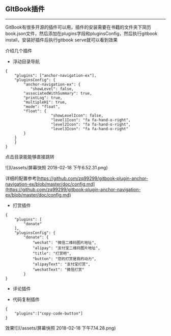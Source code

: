 ## GItBook插件

---

GitBook有很多开源的插件可以用，插件的安装需要在书籍的文件夹下简历book.json文件，然后添加在plugins字段和pluginsConfig，然后执行gitbook install，安装好插件后执行gitbook serve就可以看到效果

介绍几个插件

* 浮动目录导航

```
{
    "plugins": ["anchor-navigation-ex"],
    "pluginsConfig": {
        "anchor-navigation-ex": {
           "showLevel": false,
        "associatedWithSummary": true,
        "printLog": true,
        "multipleH1": true,
        "mode": "float",
        "float": {
                    "showLevelIcon": false,
                    "level1Icon": "fa fa-hand-o-right",
                    "level2Icon": "fa fa-hand-o-right",
                    "level3Icon": "fa fa-hand-o-right"
        }
    }
    }
}
```

点击目录能能够直接跳转

![](/assets/屏幕快照 2018-02-18 下午6.52.31.png)

详细的配置参考[https://github.com/zq99299/gitbook-plugin-anchor-navigation-ex/blob/master/doc/config.md](https://github.com/zq99299/gitbook-plugin-anchor-navigation-ex/blob/master/doc/config.md)

* 打赏插件

```
{
    "plugins": [
        "donate"
    ],
    "pluginsConfig": {
        "donate": {
            "wechat": "微信二维码图片地址",
            "alipay": "支付宝二维码图片地址",
            "title": "打赏吧",
            "button": "您的打赏是我的动力",
            "alipayText": "支付宝打赏",
            "wechatText": "微信打赏"
        }
}
```

* 评论插件

* 代码复制插件

```
{
    "plugins":["copy-code-button"]
}
```

效果![](/assets/屏幕快照 2018-02-18 下午7.14.28.png)



